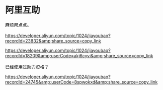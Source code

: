 # 阿里互助


麻烦帮点点。<br />
<br />
https://developer.aliyun.com/topic/1024/jiayoubao?recordId=23832&amp;share_source=copy_link

https://developer.aliyun.com/topic/1024/jiayoubao?recordId=18209&amp;userCode=akj6cyvi&amp;share_source=copy_link<br />
<br />
已经使用过助力资格？

https://developer.aliyun.com/topic/1024/jiayoubao?recordId=24745&amp;userCode=8spwokxd&amp;share_source=copy_link<img id="aimg_k2bvp" onclick="zoom(this, this.src, 0, 0, 0)" class="zoom" src="https://cdn.jsdelivr.net/gh/hishis/forum-master/public/images/patch.gif" onmouseover="img_onmouseoverfunc(this)" onload="thumbImg(this)" border="0" alt="" />
